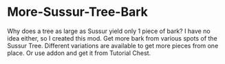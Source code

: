 # More-Sussur-Tree-Bark
Why does a tree as large as Sussur yield only 1 piece of bark? I have no idea either, so I created this mod. Get more bark from various spots of the Sussur Tree. Different variations are available to get more pieces from one place. Or use addon and get it from Tutorial Chest.

